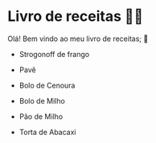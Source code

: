 # Livro de receitas :man_cook:

Olá! Bem vindo ao meu livro de receitas; :wave:



- Strogonoff de frango

- Pavê

- Bolo de Cenoura

- Bolo de Milho

- Pão de Milho

- Torta de Abacaxi

  

  
  
  
  
  
  
  



